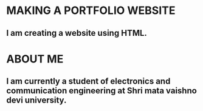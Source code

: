 # MAKING A PORTFOLIO WEBSITE
## I am creating a website using HTML.
# ABOUT ME
## I am currently a student of electronics and communication engineering at Shri mata vaishno devi university.
